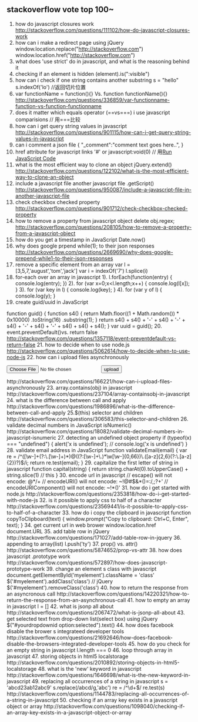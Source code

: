 
## stackoverflow vote top 100~
1. how do javascript closures work
http://stackoverflow.com/questions/111102/how-do-javascript-closures-work
2. how can i make a redirect page using jQuery
window.location.replace("http://stackoverflow.com")
window.location.href("http://stackoverflow.com")
3. what does 'use strict' do in javascript, and what is the reasoning behind it
4. checking if an element is hidden
(element).is(":visible")
5. how can i check if one string contains another substring
s = "hello"
s.indexOf('lo') //返回切片位置
6. var functionName = function(){} Vs. function functionName(){}
http://stackoverflow.com/questions/336859/var-functionname-function-vs-function-functionname
7. does it matter which equals operator (==vs===) i use javascript comparisions
// 用===比较
8. how can i get query string values in javascript
http://stackoverflow.com/questions/901115/how-can-i-get-query-string-values-in-javascript
9. can i comment a json file
{
    "_comment":"comment text goes here..",
}
10. href attribute for javascript links '#' or javascript:void(0)
// 用<a href="javascript:void(0)" onclick="myJsFunc();">Run JavaScript Code</a>
11. what is the most efficient way to clone an object
jQuery.extend()
http://stackoverflow.com/questions/122102/what-is-the-most-efficient-way-to-clone-an-object
12. include a javascript file another javascript file
.getScript()
http://stackoverflow.com/questions/950087/include-a-javascript-file-in-another-javascript-file
13. check checkbox checked property
http://stackoverflow.com/questions/901712/check-checkbox-checked-property
14. how to remove a property from javascript object
delete obj.regex;
http://stackoverflow.com/questions/208105/how-to-remove-a-property-from-a-javascript-object
15. how do you get a timestamp in JavaScript
Date.now()
16. why does google prpend while(1); to their json responses
http://stackoverflow.com/questions/2669690/why-does-google-prepend-while1-to-their-json-responses
17. remove a specific element from an array
var l = [3,5,7,'august','tom','jack']
var i = indexOf('7')
l.splice(i)
18. for-each over an array in javascript
1).
l.forEach(function(entry) {
    console.log(entry);
})
2).
for (var x=0;x<l.length;x++) {
    console.log(l[x]);
}
3).
for (var key in l) {
    console.log(key);
}
4).
for (var y of l) {
    console.log(y);
}
19. create guid/uuid in JavaScript

function guid() {
  function s4() {
    return Math.floor((1 + Math.random()) * 0x10000)
      .toString(16)
      .substring(1);
  }
  return s4() + s4() + '-' + s4() + '-' + s4() + '-' +
    s4() + '-' + s4() + s4() + s4();
}
var uuid = guid();
20. event.preventDefault()vs. return false
http://stackoverflow.com/questions/1357118/event-preventdefault-vs-return-false
21. how to decide when to use node.js
http://stackoverflow.com/questions/5062614/how-to-decide-when-to-use-node-js
22. how can i upload files asynchronously
<form enctype="multipart/form-data">
    <input name="file" type="file" />
    <input type="button" value="upload" />
</form>
http://stackoverflow.com/questions/166221/how-can-i-upload-files-asynchronously
23. array.contains(obj) in javascript
http://stackoverflow.com/questions/237104/array-containsobj-in-javascript
24. what is the difference between call and apply
http://stackoverflow.com/questions/1986896/what-is-the-difference-between-call-and-apply
25.$(this) selector and children
http://stackoverflow.com/questions/306583/this-selector-and-children
26. validate decimal numbers in JavaScript isNumeric()
http://stackoverflow.com/questions/18082/validate-decimal-numbers-in-javascript-isnumeric
27. detecting an undefined object property
if (typeof(x) === "undefined") {
    alert('x is undefined'); // console.log('x is undefined')
}
28. validate email address in JavaScript
function validateEmail(email) {
    var re = /^([\w-]+(?:\.[\w-]+)*)@((?:[\w-]+\.)*\w[\w-]{0,66})\.([a-z]{2,6}(?:\.[a-z]{2})?)$/i;
    return re.test(email);
}
29. capitalize the first letter of string in javascript
function capital(string) { 
  return string.charAt(0).toUpperCase() + string.slice(1) // this
}
30. encode url in javascript
// escape() will not encode: @*/+
// encodeURI() will not encode: ~!@#$&*()=:/,;?+'
// encodeURIComponent() will not encode: ~!*()'
31. how do i get started with node.js
http://stackoverflow.com/questions/2353818/how-do-i-get-started-with-node-js
32. is it possible to apply css to half of a character
http://stackoverflow.com/questions/23569441/is-it-possible-to-apply-css-to-half-of-a-character
33. how do i copy the clipboard in javascript
function copyToClipboard(text) {
  window.prompt("Copy to clipboard: Ctrl+C, Enter", text);
}
34. get current url in web brower
window.location.href
document.URL
35. add table row in jQuery
http://stackoverflow.com/questions/171027/add-table-row-in-jquery
36. appending to array(list)
l.push('ty')
37. prop() vs. attr()
http://stackoverflow.com/questions/5874652/prop-vs-attr
38. how does javascript .prototype work
http://stackoverflow.com/questions/572897/how-does-javascript-prototype-work
39. change an element s class with javascript
document.getElementById('myelement').className = 'class'
$('#myelement').addClass('class') // jQuery
$('#myelement').removeClass('class')
40. how to return the response from an asyncronous call
http://stackoverflow.com/questions/14220321/how-to-return-the-response-from-an-asynchronous-call
41. how to empty an array in javascript
l = []
42. what is jsonp all about
http://stackoverflow.com/questions/2067472/what-is-jsonp-all-about
43. get selected text from drop-down list(select box) using jQuery
$("#yourdropdownid option:selected").text()
44. how does facebook disable the brower s integrateed developer tools
http://stackoverflow.com/questions/21692646/how-does-facebook-disable-the-browsers-integrated-developer-tools
45. how do you check for an empty string in javascript
l.length === 0
46. loop through array in javascript
47. storing objects in html5 localstorage
http://stackoverflow.com/questions/2010892/storing-objects-in-html5-localstorage
48. what is the 'new' keyword in javascript
http://stackoverflow.com/questions/1646698/what-is-the-new-keyword-in-javascript
49. replacing all occurrences of a string in javascript
s = 'abcd23ab12abc9'
s.replace(/abcd/g,'abc')
re = /^\d+$/
re.test(s)
http://stackoverflow.com/questions/1144783/replacing-all-occurrences-of-a-string-in-javascript
50. checking if an array key exists in a javascript object or array
http://stackoverflow.com/questions/1098040/checking-if-an-array-key-exists-in-a-javascript-object-or-array
